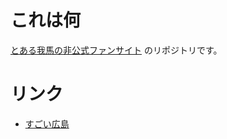 # これは何

[とある我馬の非公式ファンサイト](http://gaba.eiel.info/) のリポジトリです。

# リンク

* [すごい広島](http://great-h.github.io/)
